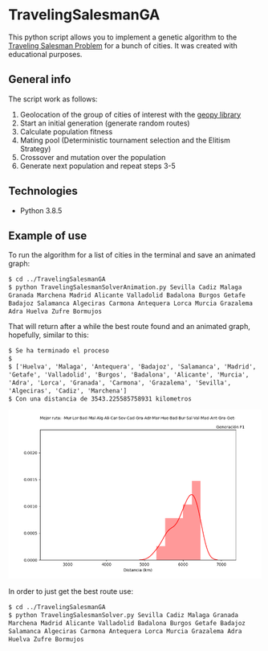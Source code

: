 # TravelingSalesmanGA
This python script allows you to implement a genetic algorithm to the [Traveling Salesman Problem](https://en.wikipedia.org/wiki/Travelling_salesman_problem) for a bunch of cities. It was created with educational purposes.

## General info
The script work as follows:
1. Geolocation of the group of cities of interest with the [geopy library](https://github.com/geopy/geopy)
2. Start an initial generation (generate random routes)
3. Calculate population fitness
4. Mating pool (Deterministic tournament selection and the Elitism Strategy)
5. Crossover and mutation over the population
6. Generate next population and repeat steps 3-5
## Technologies
* Python 3.8.5

## Example of use
To run the algorithm for a list of cities in the terminal and save an animated graph:

```
$ cd ../TravelingSalesmanGA
$ python TravelingSalesmanSolverAnimation.py Sevilla Cadiz Malaga Granada Marchena Madrid Alicante Valladolid Badalona Burgos Getafe Badajoz Salamanca Algeciras Carmona Antequera Lorca Murcia Grazalema Adra Huelva Zufre Bormujos

```
That will return after a while the best route found and an animated graph, hopefully, similar to this:

```
$ Se ha terminado el proceso
$
$ ['Huelva', 'Malaga', 'Antequera', 'Badajoz', 'Salamanca', 'Madrid', 'Getafe', 'Valladolid', 'Burgos', 'Badalona', 'Alicante', 'Murcia', 'Adra', 'Lorca', 'Granada', 'Carmona', 'Grazalema', 'Sevilla', 'Algeciras', 'Cadiz', 'Marchena']
$ Con una distancia de 3543.225585758931 kilometros
```


![](animation.gif)

In order to just get the best route use:

```
$ cd ../TravelingSalesmanGA
$ python TravelingSalesmanSolver.py Sevilla Cadiz Malaga Granada Marchena Madrid Alicante Valladolid Badalona Burgos Getafe Badajoz Salamanca Algeciras Carmona Antequera Lorca Murcia Grazalema Adra Huelva Zufre Bormujos

```

